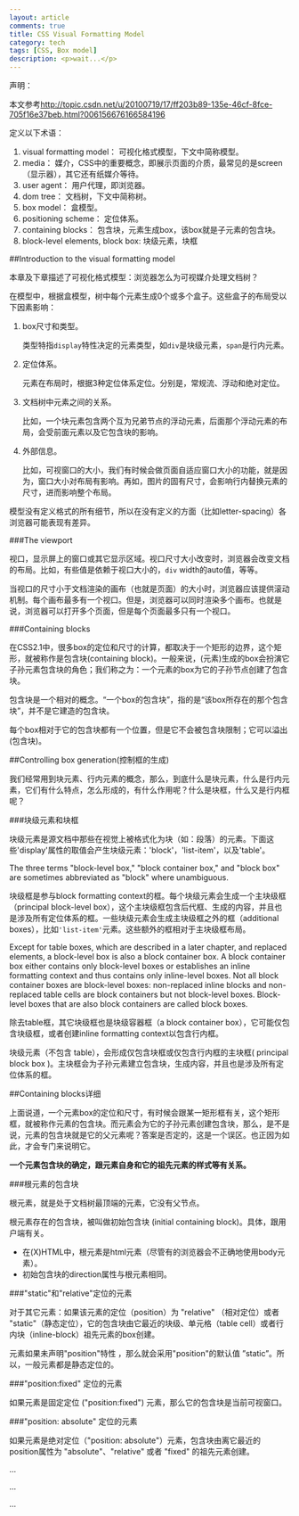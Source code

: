 ```yaml
---
layout: article
comments: true
title: CSS Visual Formatting Model
category: tech
tags: [CSS, Box model]
description: <p>wait...</p>
---
```


声明：

本文参考<http://topic.csdn.net/u/20100719/17/ff203b89-135e-46cf-8fce-705f16e37beb.html?006156676166584196>

定义以下术语：

1. visual formatting model： 可视化格式模型，下文中简称模型。
2. media： 媒介，CSS中的重要概念，即展示页面的介质，最常见的是screen（显示器），其它还有纸媒介等待。
3. user agent： 用户代理，即浏览器。
4. dom tree： 文档树，下文中简称树。
5. box model： 盒模型。
6. positioning scheme： 定位体系。
7. containing blocks： 包含块，元素生成box，该box就是子元素的包含块。
8. block-level elements, block box: 块级元素，块框

##Introduction to the visual formatting model

本章及下章描述了可视化格式模型：浏览器怎么为可视媒介处理文档树？

在模型中，根据盒模型，树中每个元素生成0个或多个盒子。这些盒子的布局受以下因素影响：

1.  box尺寸和类型。
    
    类型特指`display`特性决定的元素类型，如`div`是块级元素，`span`是行内元素。

2.  定位体系。

    元素在布局时，根据3种定位体系定位。分别是，常规流、浮动和绝对定位。

3.  文档树中元素之间的关系。

    比如，一个块元素包含两个互为兄弟节点的浮动元素，后面那个浮动元素的布局，会受前面元素以及它包含块的影响。

4. 外部信息。
    
    比如，可视窗口的大小，我们有时候会做页面自适应窗口大小的功能，就是因为，窗口大小对布局有影响。再如，图片的固有尺寸，会影响行内替换元素的尺寸，进而影响整个布局。

模型没有定义格式的所有细节，所以在没有定义的方面（比如letter-spacing）各浏览器可能表现有差异。

###The viewport

视口，显示屏上的窗口或其它显示区域。视口尺寸大小改变时，浏览器会改变文档的布局。比如，有些值是依赖于视口大小的，`div` width的auto值，等等。

当视口的尺寸小于文档渲染的画布（也就是页面）的大小时，浏览器应该提供滚动机制。每个画布最多有一个视口。但是，浏览器可以同时渲染多个画布。也就是说，浏览器可以打开多个页面，但是每个页面最多只有一个视口。

###Containing blocks

在CSS2.1中，很多box的定位和尺寸的计算，都取决于一个矩形的边界，这个矩形，就被称作是包含块(containing block)。一般来说，(元素)生成的box会扮演它子孙元素包含块的角色；我们称之为：一个元素的box为它的子孙节点创建了包含块。

包含块是一个相对的概念。“一个box的包含块”，指的是“该box所存在的那个包含块”，并不是它建造的包含块。

每个box相对于它的包含块都有一个位置，但是它不会被包含块限制；它可以溢出(包含块)。

##Controlling box generation(控制框的生成)

我们经常用到块元素、行内元素的概念，那么，到底什么是块元素，什么是行内元素，它们有什么特点，怎么形成的，有什么作用呢？什么是块框，什么又是行内框呢？

###块级元素和块框

块级元素是源文档中那些在视觉上被格式化为块（如：段落）的元素。下面这些'display'属性的取值会产生块级元素：'block'，'list-item'，以及'table'。

The three terms "block-level box," "block container box," and "block box" are sometimes abbreviated as "block" where unambiguous.

块级框是参与block formatting context的框。每个块级元素会生成一个主块级框（principal block-level box），这个主块级框包含后代框、生成的内容，并且也是涉及所有定位体系的框。一些块级元素会生成主块级框之外的框（additional boxes），比如`'list-item'`元素。这些额外的框相对于主块级框布局。

Except for table boxes, which are described in a later chapter, and replaced elements, a block-level box is also a block container box. A block container box either contains only block-level boxes or establishes an inline formatting context and thus contains only inline-level boxes. Not all block container boxes are block-level boxes: non-replaced inline blocks and non-replaced table cells are block containers but not block-level boxes. Block-level boxes that are also block containers are called block boxes.

除去table框，其它块级框也是块级容器框（a block container box），它可能仅包含块级框，或者创建inline formatting context以包含行内框。

块级元素（不包含 table），会形成仅包含块框或仅包含行内框的主块框( principal block box )。主块框会为子孙元素建立包含块，生成内容，并且也是涉及所有定位体系的框。


##Containing blocks详细

上面说道，一个元素box的定位和尺寸，有时候会跟某一矩形框有关，这个矩形框，就被称作元素的包含块。而元素会为它的子孙元素创建包含块，那么，是不是说，元素的包含块就是它的父元素呢？答案是否定的，这是一个误区。也正因为如此，才会专门来说明它。

**一个元素包含块的确定，跟元素自身和它的祖先元素的样式等有关系。**

###根元素的包含块

根元素，就是处于文档树最顶端的元素，它没有父节点。

根元素存在的包含块，被叫做初始包含块 (initial containing block)。具体，跟用户端有关。

*  在(X)HTML中，根元素是html元素（尽管有的浏览器会不正确地使用body元素）。
*  初始包含块的direction属性与根元素相同。

###"static"和"relative"定位的元素

对于其它元素：如果该元素的定位（position）为 "relative" （相对定位）或者 "static"（静态定位），它的包含块由它最近的块级、单元格（table cell）或者行内块（inline-block）祖先元素的box创建。

元素如果未声明"position"特性 ，那么就会采用"position"的默认值 ”static”。所以，一般元素都是静态定位的。

###"position:fixed" 定位的元素

如果元素是固定定位 ("position:fixed") 元素，那么它的包含块是当前可视窗口。

###"position: absolute" 定位的元素

如果元素是绝对定位（"position: absolute"）元素，包含块由离它最近的position属性为 "absolute"、"relative" 或者 "fixed" 的祖先元素创建。

...

...

...

